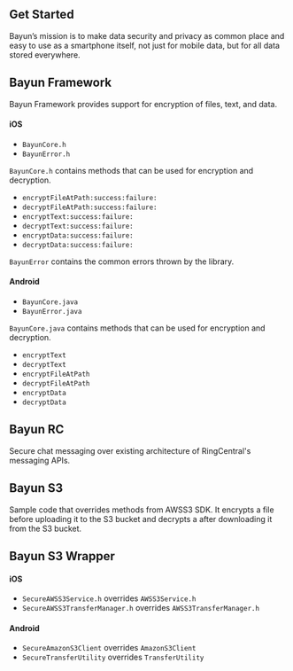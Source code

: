 ## Get Started

Bayun’s mission is to make data security and privacy as common place and easy to use as a smartphone itself, not just for mobile data, but for all data stored everywhere.

## Bayun Framework

Bayun Framework provides support for encryption of files, text, and data.

#### iOS

- `BayunCore.h`
- `BayunError.h`

`BayunCore.h` contains methods that can be used for encryption and decryption.

* `encryptFileAtPath:success:failure:`
* `decryptFileAtPath:success:failure:`
* `encryptText:success:failure:`
* `decryptText:success:failure:`
* `encryptData:success:failure:`
* `decryptData:success:failure:`

`BayunError` contains the common errors thrown by the library.


#### Android

- `BayunCore.java`
- `BayunError.java`

`BayunCore.java` contains methods that can be used for encryption and decryption.

* `encryptText`
* `decryptText`
* `encryptFileAtPath`
* `decryptFileAtPath`
* `encryptData`
* `decryptData`


## Bayun RC

Secure chat messaging over existing architecture of RingCentral's messaging APIs.


## Bayun S3

Sample code that overrides methods from AWSS3 SDK. It encrypts a file before uploading it to the S3 bucket and decrypts a after downloading it from the S3 bucket.


## Bayun S3 Wrapper

#### iOS

- `SecureAWSS3Service.h` overrides `AWSS3Service.h`
- `SecureAWSS3TransferManager.h` overrides `AWSS3TransferManager.h`

#### Android

- `SecureAmazonS3Client` overrides `AmazonS3Client`
- `SecureTransferUtility` overrides `TransferUtility`
